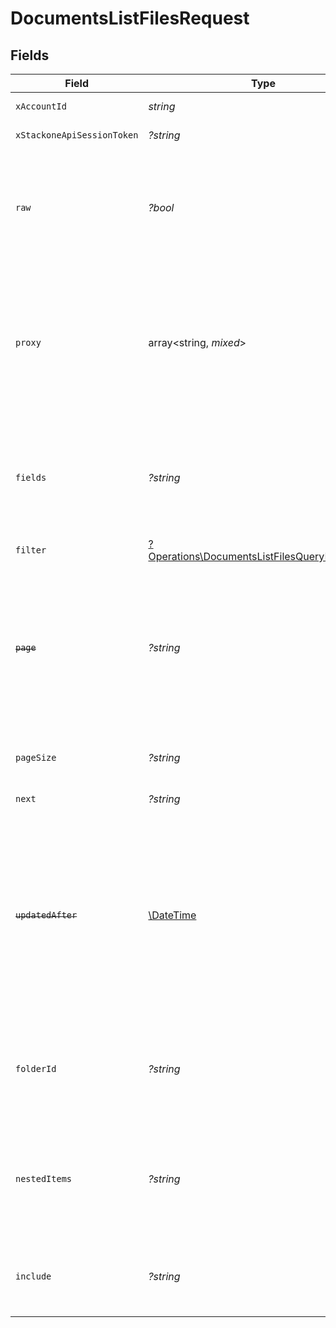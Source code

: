 # DocumentsListFilesRequest


## Fields

| Field                                                                                                                                                                                                                                                                                               | Type                                                                                                                                                                                                                                                                                                | Required                                                                                                                                                                                                                                                                                            | Description                                                                                                                                                                                                                                                                                         | Example                                                                                                                                                                                                                                                                                             |
| --------------------------------------------------------------------------------------------------------------------------------------------------------------------------------------------------------------------------------------------------------------------------------------------------- | --------------------------------------------------------------------------------------------------------------------------------------------------------------------------------------------------------------------------------------------------------------------------------------------------- | --------------------------------------------------------------------------------------------------------------------------------------------------------------------------------------------------------------------------------------------------------------------------------------------------- | --------------------------------------------------------------------------------------------------------------------------------------------------------------------------------------------------------------------------------------------------------------------------------------------------- | --------------------------------------------------------------------------------------------------------------------------------------------------------------------------------------------------------------------------------------------------------------------------------------------------- |
| `xAccountId`                                                                                                                                                                                                                                                                                        | *string*                                                                                                                                                                                                                                                                                            | :heavy_check_mark:                                                                                                                                                                                                                                                                                  | The account identifier                                                                                                                                                                                                                                                                              |                                                                                                                                                                                                                                                                                                     |
| `xStackoneApiSessionToken`                                                                                                                                                                                                                                                                          | *?string*                                                                                                                                                                                                                                                                                           | :heavy_minus_sign:                                                                                                                                                                                                                                                                                  | The session token                                                                                                                                                                                                                                                                                   |                                                                                                                                                                                                                                                                                                     |
| `raw`                                                                                                                                                                                                                                                                                               | *?bool*                                                                                                                                                                                                                                                                                             | :heavy_minus_sign:                                                                                                                                                                                                                                                                                  | Indicates that the raw request result should be returned in addition to the mapped result (default value is false)                                                                                                                                                                                  |                                                                                                                                                                                                                                                                                                     |
| `proxy`                                                                                                                                                                                                                                                                                             | array<string, *mixed*>                                                                                                                                                                                                                                                                              | :heavy_minus_sign:                                                                                                                                                                                                                                                                                  | Query parameters that can be used to pass through parameters to the underlying provider request by surrounding them with 'proxy' key                                                                                                                                                                |                                                                                                                                                                                                                                                                                                     |
| `fields`                                                                                                                                                                                                                                                                                            | *?string*                                                                                                                                                                                                                                                                                           | :heavy_minus_sign:                                                                                                                                                                                                                                                                                  | The comma separated list of fields that will be returned in the response (if empty, all fields are returned)                                                                                                                                                                                        | id,remote_id,name,description,url,size,file_format,path,owner_id,remote_owner_id,folder_id,remote_folder_id,drive_id,remote_drive_id,export_formats,default_download_format,created_at,updated_at,has_content,has_children,all_parent_folder_ids,remote_all_parent_folder_ids,unified_custom_fields |
| `filter`                                                                                                                                                                                                                                                                                            | [?Operations\DocumentsListFilesQueryParamFilter](../../Models/Operations/DocumentsListFilesQueryParamFilter.md)                                                                                                                                                                                     | :heavy_minus_sign:                                                                                                                                                                                                                                                                                  | Documents Files Filter                                                                                                                                                                                                                                                                              |                                                                                                                                                                                                                                                                                                     |
| ~~`page`~~                                                                                                                                                                                                                                                                                          | *?string*                                                                                                                                                                                                                                                                                           | :heavy_minus_sign:                                                                                                                                                                                                                                                                                  | : warning: ** DEPRECATED **: This will be removed in a future release, please migrate away from it as soon as possible.<br/><br/>The page number of the results to fetch                                                                                                                            |                                                                                                                                                                                                                                                                                                     |
| `pageSize`                                                                                                                                                                                                                                                                                          | *?string*                                                                                                                                                                                                                                                                                           | :heavy_minus_sign:                                                                                                                                                                                                                                                                                  | The number of results per page (default value is 25)                                                                                                                                                                                                                                                |                                                                                                                                                                                                                                                                                                     |
| `next`                                                                                                                                                                                                                                                                                              | *?string*                                                                                                                                                                                                                                                                                           | :heavy_minus_sign:                                                                                                                                                                                                                                                                                  | The unified cursor                                                                                                                                                                                                                                                                                  |                                                                                                                                                                                                                                                                                                     |
| ~~`updatedAfter`~~                                                                                                                                                                                                                                                                                  | [\DateTime](https://www.php.net/manual/en/class.datetime.php)                                                                                                                                                                                                                                       | :heavy_minus_sign:                                                                                                                                                                                                                                                                                  | : warning: ** DEPRECATED **: This will be removed in a future release, please migrate away from it as soon as possible.<br/><br/>Use a string with a date to only select results updated after that given date                                                                                      | 2020-01-01T00:00:00.000Z                                                                                                                                                                                                                                                                            |
| `folderId`                                                                                                                                                                                                                                                                                          | *?string*                                                                                                                                                                                                                                                                                           | :heavy_minus_sign:                                                                                                                                                                                                                                                                                  | Use to only include Files within the specified Folder. Required when requesting nested items                                                                                                                                                                                                        | 1234567890                                                                                                                                                                                                                                                                                          |
| `nestedItems`                                                                                                                                                                                                                                                                                       | *?string*                                                                                                                                                                                                                                                                                           | :heavy_minus_sign:                                                                                                                                                                                                                                                                                  | When "true" and used with filter[folder_id], the response includes Files and Files within descendant Folders                                                                                                                                                                                        | true                                                                                                                                                                                                                                                                                                |
| `include`                                                                                                                                                                                                                                                                                           | *?string*                                                                                                                                                                                                                                                                                           | :heavy_minus_sign:                                                                                                                                                                                                                                                                                  | The comma separated list of fields that will be included in the response                                                                                                                                                                                                                            | all_parent_folder_ids                                                                                                                                                                                                                                                                               |
